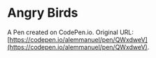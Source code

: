 # Angry Birds 

A Pen created on CodePen.io. Original URL: [https://codepen.io/alemmanuel/pen/QWxdweV](https://codepen.io/alemmanuel/pen/QWxdweV).

